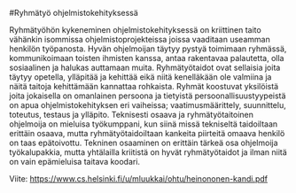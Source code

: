 #Ryhmätyö ohjelmistokehityksessä 

Ryhmätyöhön kykeneminen ohjelmistokehityksessä on kriittinen taito vähänkin isommissa ohjelmistoprojekteissa joissa vaaditaan useamman henkilön työpanosta. Hyvän ohjelmoijan täytyy pystyä toimimaan ryhmässä, kommunikoimaan toisten ihmisten kanssa, antaa rakentavaa palautetta, olla sosiaalinen ja halukas auttamaan muita. Ryhmätyötaidot ovat sellaisia joita täytyy opetella, ylläpitää ja kehittää eikä niitä kenelläkään ole valmiina ja näitä taitoja kehittämään kannattaa rohkaista.
Ryhmät koostuvat yksilöistä joita jokaisella on omanlainen persoona ja tietyistä persoonallisuustyypeistä on apua ohjelmistokehityksen eri vaiheissa; vaatimusmäärittely, suunnittelu, toteutus, testaus ja ylläpito. Teknisesti osaava ja ryhmätyötaitoinen ohjelmoija on mieluisa työkumppani, kun siinä missä tekniseltä taidoiltaan erittäin osaava, mutta ryhmätyötaidoiltaan kankeita piirteitä omaava henkilö on taas epätoivottu. Tekninen osaaminen on erittäin tärkeä osa ohjelmoija työkalupakkia, mutta yhtälailla kriitistä on hyvät ryhmätyötaidot ja ilman niitä on vain epämieluisa taitava koodari.

Viite: https://www.cs.helsinki.fi/u/mluukkai/ohtu/heinononen-kandi.pdf


